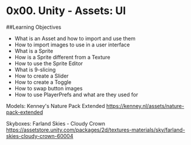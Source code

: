 # 0x00. Unity - Assets: UI

##Learning Objectives

+ What is an Asset and how to import and use them
+ How to import images to use in a user interface
+ What is a Sprite
+ How is a Sprite different from a Texture
+ How to use the Sprite Editor
+ What is 9-slicing
+ How to create a Slider
+ How to create a Toggle
+ How to swap button images
+ How to use PlayerPrefs and what are they used for

Models: Kenney's Nature Pack Extended
https://kenney.nl/assets/nature-pack-extended


Skyboxes: Farland Skies - Cloudy Crown
https://assetstore.unity.com/packages/2d/textures-materials/sky/farland-skies-cloudy-crown-60004
